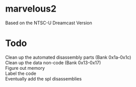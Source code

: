 # marvelous2
  Based on the NTSC-U Dreamcast Version

# Todo
  Clean up the automated disassembly parts (Bank 0x1a-0x1c)\
  Clean up the data non-code (Bank 0x13-0x17)\
  Figure out memory\
  Label the code\
  Eventually add the spl disassemblies

